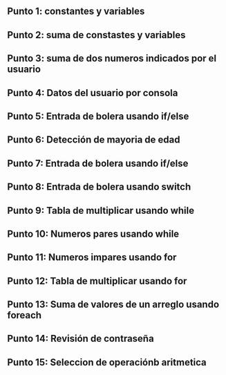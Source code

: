 <h2>Punto 1: constantes y variables</h2>
<h2>Punto 2: suma de constastes y variables  </h2>
<h2>Punto 3: suma de dos numeros indicados por el usuario</h2>
<h2>Punto 4: Datos del usuario por consola</h2>
<h2>Punto 5: Entrada de bolera usando if/else</h2>
<h2>Punto 6: Detección de mayoria de edad</h2>
<h2>Punto 7: Entrada de bolera usando if/else</h2>
<h2>Punto 8: Entrada de bolera usando switch</h2>
<h2>Punto 9: Tabla de multiplicar usando while</h2>
<h2>Punto 10: Numeros pares usando while</h2>
<h2>Punto 11: Numeros impares usando for</h2>
<h2>Punto 12: Tabla de multiplicar usando for</h2>
<h2>Punto 13: Suma de valores de un arreglo usando foreach</h2>
<h2>Punto 14: Revisión de contraseña</h2>
<h2>Punto 15: Seleccion de operaciónb aritmetica</h2>
